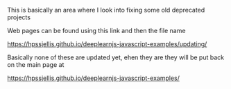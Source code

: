 This is basically an area where I look into fixing some old deprecated projects


Web pages can be found using this link and then the file name



https://hpssjellis.github.io/deeplearnjs-javascript-examples/updating/


Basically none of these are updated yet, ehen they are they will be put back on the main page at 

https://hpssjellis.github.io/deeplearnjs-javascript-examples/


